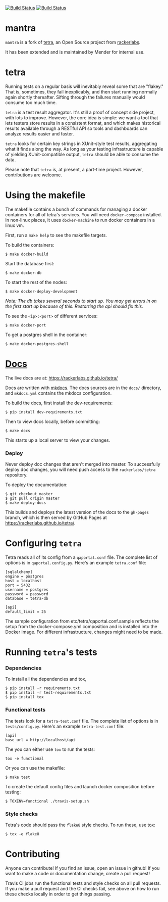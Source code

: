 [![Build Status](https://gitlab.com/Northern.tech/Mender/mantra/badges/master/pipeline.svg)](https://gitlab.com/Northern.tech/Mender/mantra/pipelines)
[![Build Status](https://travis-ci.org/mendersoftware/mantra.svg?branch=master)](https://travis-ci.org/mendersoftware/mantra)

# mantra

`mantra` is a fork of [tetra](https://github.com/rackerlabs/tetra), an Open
Source project from [rackerlabs](https://developer.rackspace.com).

It has been extended and is maintained by Mender for internal use. 

# tetra

Running tests on a regular basis will inevitably reveal some that are "flakey."
That is, sometimes, they fail inexplicably, and then start running normally again shortly thereafter.
Sifting through the failures manually would consume too much time.

`tetra` is a test result aggregator.
It's still a proof of concept side project, with lots to improve.
However, the core idea is simple:
we want a tool that lets testers store results in a consistent format,
and which makes historical results available through a RESTful API
so tools and dashboards can analyze results easier and faster.

`tetra` looks for certain key strings in XUnit-style test results, aggregating what it finds along the way.
As long as your testing infrastructure is capable of yielding XUnit-compatible output,
`tetra` should be able to consume the data.

Please note that `tetra` is, at present, a part-time project.
However, contributions are welcome.

# Using the makefile

The makefile contains a bunch of commands for managing a docker containers for
all of tetra's services. You will need `docker-compose` installed. In non-linux
places, it uses `docker-machine` to run docker containers in a linux vm.

First, run a `make help` to see the makefile targets.

To build the containers:

    $ make docker-build

Start the database first:

    $ make docker-db

To start the rest of the nodes:

    $ make docker-deploy-development

_Note: The db takes several seconds to start up. You may get errors in on the
first start up because of this. Restarting the api should fix this._

To see the `<ip>:<port>` of different services:

    $ make docker-port

To get a postgres shell in the container:

    $ make docker-postgres-shell


# [Docs](https://rackerlabs.github.io/tetra/)

The live docs are at: https://rackerlabs.github.io/tetra/

Docs are written with [mkdocs](http://www.mkdocs.org/). The docs sources are
in the `docs/` directory, and `mkdocs.yml` contains the mkdocs configuration.

To build the docs, first install the dev-requirements:

    $ pip install dev-requirements.txt

Then to view docs locally, before committing:

    $ make docs

This starts up a local server to view your changes.

### Deploy

Never deploy doc changes that aren't merged into master. To successfully deploy
doc changes, you will need push access to the `rackerlabs/tetra` repository.

To deploy the documentation:

    $ git checkout master
    $ git pull origin master
    $ make deploy-docs

This builds and deploys the latest version of the docs to the `gh-pages`
branch, which is then served by GitHub Pages at
https://rackerlabs.github.io/tetra/.

# Configuring `tetra`

Tetra reads all of its config from a `qaportal.conf` file. The complete list of
options is in `qaportal.config.py`. Here's an example `tetra.conf` file:

    [sqlalchemy]
    engine = postgres
    host = localhost
    port = 5432
    username = postgres
    password = password
    database = tetra-db

    [api]
    default_limit = 25

The sample configuration from etc/tetra/qaportal.conf.sample reflects the setup
from the docker-compose.yml composition and is installed into the Docker image.
For different infrastructure, changes might need to be made.

# Running `tetra`'s tests

### Dependencies

To install all the dependencies and tox,

    $ pip install -r requirements.txt
    $ pip install -r test-requirements.txt
    $ pip install tox

### Functional tests

The tests look for a `tetra-test.conf` file. The complete list of options is in
`tests/config.py`. Here's an example `tetra-test.conf` file:

    [api]
    base_url = http://localhost/api

The you can either use `tox` to run the tests:

    tox -e functional

Or you can use the makefile:

    $ make test

To create the default config files and launch docker composition
before testing:

    $ TOXENV=functional ./travis-setup.sh

### Style checks

Tetra's code should pass the `flake8` style checks. To run these, use tox:

    $ tox -e flake8


# Contributing

Anyone can contribute! If you find an issue, open an issue in github! If you
want to make a code or documentation change, create a pull request!

Travis CI jobs run the functional tests and style checks on all pull requests.
If you make a pull request and the CI checks fail, see above on how to run
these checks locally in order to get things passing.
